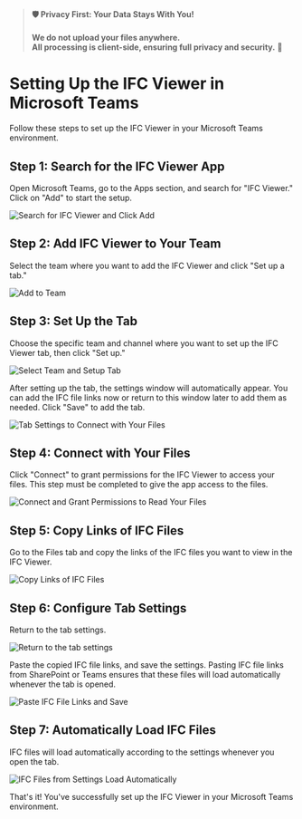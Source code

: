 > #### 🛡️ **Privacy First: Your Data Stays With You!**
> 
> **We do not upload your files anywhere.**  
> **All processing is client-side, ensuring full privacy and security.** 🔐

# Setting Up the IFC Viewer in Microsoft Teams

Follow these steps to set up the IFC Viewer in your Microsoft Teams environment.

## Step 1: Search for the IFC Viewer App
Open Microsoft Teams, go to the Apps section, and search for "IFC Viewer." Click on "Add" to start the setup.

![Search for IFC Viewer and Click Add](/_media/teams-apps-search-for-ifc-viewer-and-click-add.png)

## Step 2: Add IFC Viewer to Your Team
Select the team where you want to add the IFC Viewer and click "Set up a tab."

![Add to Team](/_media/teams-apps-add-to-team.png)

## Step 3: Set Up the Tab
Choose the specific team and channel where you want to set up the IFC Viewer tab, then click "Set up."

![Select Team and Setup Tab](/_media/teams-apps-ifc-viewer-select-team-and-setup-tab.png)

After setting up the tab, the settings window will automatically appear. You can add the IFC file links now or return to this window later to add them as needed. Click "Save" to add the tab.

![Tab Settings to Connect with Your Files](/_media/teams-apps-ifc-viewer-tab-settings-paste-ifc-file-links-and-save.png)

## Step 4: Connect with Your Files
Click "Connect" to grant permissions for the IFC Viewer to access your files. This step must be completed to give the app access to the files.

![Connect and Grant Permissions to Read Your Files](/_media/teams-apps-ifc-viewer-click-connect-and-grant-permissions-to-read-your-files.png)

## Step 5: Copy Links of IFC Files
Go to the Files tab and copy the links of the IFC files you want to view in the IFC Viewer.

![Copy Links of IFC Files](/_media/teams-apps-ifc-viewer-in-files-tab-copy-links-of-ifc-files.png)

## Step 6: Configure Tab Settings
Return to the tab settings.

![Return to the tab settings](/_media/teams-apps-ifc-viewer-tab-settings-to-connect-with-your-files.png)

Paste the copied IFC file links, and save the settings. Pasting IFC file links from SharePoint or Teams ensures that these files will load automatically whenever the tab is opened.

![Paste IFC File Links and Save](/_media/teams-apps-ifc-viewer-tab-settings-paste-ifc-file-links-and-save.png)

## Step 7: Automatically Load IFC Files
IFC files will load automatically according to the settings whenever you open the tab.

![IFC Files from Settings Load Automatically](/_media/teams-apps-ifc-viewer-ifc-files-from-settings-load-automatically.png)

That's it! You've successfully set up the IFC Viewer in your Microsoft Teams environment.
